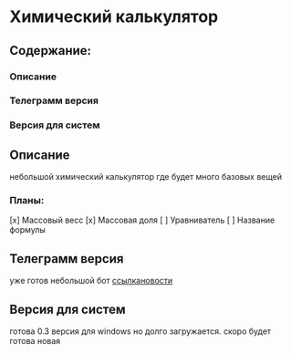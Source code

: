 # Химический калькулятор
## Содержание:
### Описание
### Телеграмм версия
### Версия для систем 

## Описание
небольшой химический калькулятор где будет много базовых вещей
### Планы:
[x] Массовый весс
[x] Массовая доля
[ ] Уравниватель
[ ] Название формулы

## Телеграмм версия
уже готов небольшой бот [ссылка](https://t.me/ChimCalc_bot "телеграмм")[новости](https://t.me/ChimCalcNEWS "телеграмм")

## Версия для систем
готова 0.3 версия для windows но долго загружается. скоро будет готова новая 